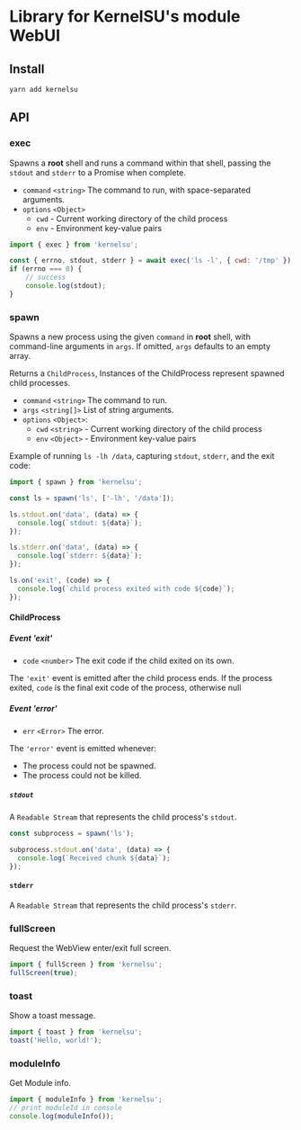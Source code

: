 # Library for KernelSU's module WebUI

## Install

```sh
yarn add kernelsu
```

## API

### exec

Spawns a **root** shell and runs a command within that shell, passing the `stdout` and `stderr` to a Promise when complete.

- `command` `<string>` The command to run, with space-separated arguments.
- `options` `<Object>`
  - `cwd` - Current working directory of the child process
  - `env` - Environment key-value pairs

```javascript
import { exec } from 'kernelsu';

const { errno, stdout, stderr } = await exec('ls -l', { cwd: '/tmp' });
if (errno === 0) {
    // success
    console.log(stdout);
}
```

### spawn

Spawns a new process using the given `command` in **root** shell, with command-line arguments in `args`. If omitted, `args` defaults to an empty array.

Returns a `ChildProcess`, Instances of the ChildProcess represent spawned child processes.

- `command` `<string>` The command to run.
- `args` `<string[]>` List of string arguments.
- `options` `<Object>`:
  - `cwd` `<string>` - Current working directory of the child process
  - `env` `<Object>` - Environment key-value pairs

Example of running `ls -lh /data`, capturing `stdout`, `stderr`, and the exit code:

```javascript
import { spawn } from 'kernelsu';

const ls = spawn('ls', ['-lh', '/data']);

ls.stdout.on('data', (data) => {
  console.log(`stdout: ${data}`);
});

ls.stderr.on('data', (data) => {
  console.log(`stderr: ${data}`);
});

ls.on('exit', (code) => {
  console.log(`child process exited with code ${code}`);
});
```

#### ChildProcess

##### Event 'exit'

- `code` `<number>` The exit code if the child exited on its own.

The `'exit'` event is emitted after the child process ends. If the process exited, `code` is the final exit code of the process, otherwise null

##### Event 'error'

- `err` `<Error>` The error.

The `'error'` event is emitted whenever:

- The process could not be spawned.
- The process could not be killed.

##### `stdout`

A `Readable Stream` that represents the child process's `stdout`.

```javascript
const subprocess = spawn('ls');

subprocess.stdout.on('data', (data) => {
  console.log(`Received chunk ${data}`);
});
```

#### `stderr`

A `Readable Stream` that represents the child process's `stderr`.

### fullScreen

Request the WebView enter/exit full screen.

```javascript
import { fullScreen } from 'kernelsu';
fullScreen(true);
```

### toast

Show a toast message.

```javascript
import { toast } from 'kernelsu';
toast('Hello, world!');
```

### moduleInfo

Get Module info.
```javascript
import { moduleInfo } from 'kernelsu';
// print moduleId in console
console.log(moduleInfo());
```
